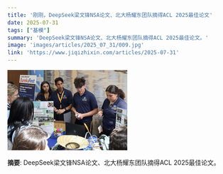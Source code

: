 ```yaml
---
title: '刚刚，DeepSeek梁文锋NSA论文、北大杨耀东团队摘得ACL 2025最佳论文'
date: 2025-07-31
tags: ["基模"]
summary: 'DeepSeek梁文锋NSA论文、北大杨耀东团队摘得ACL 2025最佳论文。'
image: 'images/articles/2025_07_31/009.jpg'
link: 'https://www.jiqizhixin.com/articles/2025-07-31'
---
```

![刚刚，DeepSeek梁文锋NSA论文、北大杨耀东团队摘得ACL 2025最佳论文](images/articles/2025_07_31/009.jpg)

**摘要**: DeepSeek梁文锋NSA论文、北大杨耀东团队摘得ACL 2025最佳论文。
